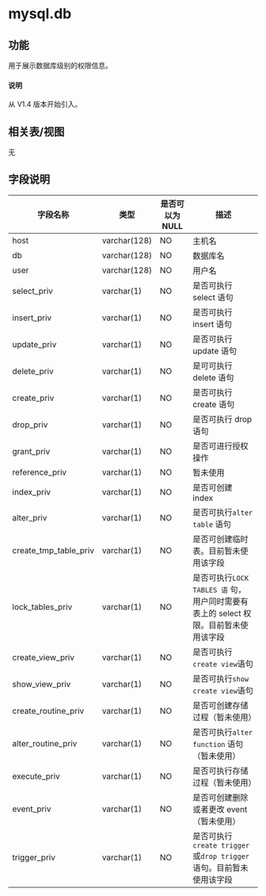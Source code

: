 # mysql.db

## 功能

用于展示数据库级别的权限信息。

<main id="notice" type='explain'>
  <h4>说明</h4>
  <p>从 V1.4 版本开始引入。</p>
</main>

## 相关表/视图

无

## 字段说明

|       **字段名称**        |    **类型**    | **是否可以为 NULL** |                                 **描述**       |
|-----------------------|--------------|----------------|------------------------------------------------------------------------|
| host                  | varchar(128) | NO             | 主机名                                                                    |
| db                    | varchar(128) | NO             | 数据库名                                                                   |
| user                  | varchar(128) | NO             | 用户名                                                                    |
| select_priv           | varchar(1)   | NO             | 是否可执行 select 语句                                                        |
| insert_priv           | varchar(1)   | NO             | 是否可执行 insert 语句                                                        |
| update_priv           | varchar(1)   | NO             | 是否可执行 update 语句                                                        |
| delete_priv           | varchar(1)   | NO             | 是可可执行 delete 语句                                                        |
| create_priv           | varchar(1)   | NO             | 是否可执行 create 语句                                                        |
| drop_priv             | varchar(1)   | NO             | 是否可执行 drop 语句                                                          |
| grant_priv            | varchar(1)   | NO             | 是否可进行授权操作                                                              |
| reference_priv        | varchar(1)   | NO             | 暂未使用                                                                   |
| index_priv            | varchar(1)   | NO             | 是否可创建 index                                                            |
| alter_priv            | varchar(1)   | NO             | 是否可执行`alter table` 语句                                                 |
| create_tmp_table_priv | varchar(1)   | NO             | 是否可创建临时表。目前暂未使用该字段                |
| lock_tables_priv      | varchar(1)   | NO             | 是否可执行`LOCK TABLES 语` 句，用户同时需要有表上的 select 权限。目前暂未使用该字段 |
| create_view_priv      | varchar(1)   | NO             | 是否可执行` create view `语句                                                 |
| show_view_priv        | varchar(1)   | NO             | 是否可执行` show create view `语句                                            |
| create_routine_priv   | varchar(1)   | NO             | 是否可创建存储过程（暂未使用）   |
| alter_routine_priv    | varchar(1)   | NO             | 是否可执行`alter function` 语句（暂未使用）                         |
| execute_priv          | varchar(1)   | NO             | 是否可执行存储过程（暂未使用）      |
| event_priv            | varchar(1)   | NO             | 是否可创建删除或者更改 event（暂未使用）    |
| trigger_priv          | varchar(1)   | NO             | 是否可执行`create trigger` 或`drop trigger` 语句。目前暂未使用该字段   |
